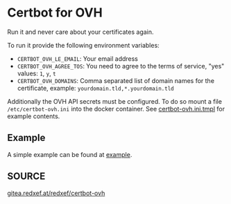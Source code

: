 # Certbot for OVH

Run it and never care about your certificates again.

To run it provide the following environment variables:

- `CERTBOT_OVH_LE_EMAIL`: Your email address
- `CERTBOT_OVH_AGREE_TOS`: You need to agree to the terms of service, "yes" values: `1`, `y`, `t`
- `CERTBOT_OVH_DOMAINS`: Comma separated list of domain names for the certificate, example: `yourdomain.tld,*.yourdomain.tld`

Additionally the OVH API secrets must be configured. To do
so mount a file `/etc/certbot-ovh.ini` into the docker container.
See [certbot-ovh.ini.tmpl](certbot-ovh.ini.tmpl) for example contents.

## Example

A simple example can be found at [example](example/).

## SOURCE

[gitea.redxef.at/redxef/certbot-ovh](https://gitea.redxef.at/redxef/certbot-ovh)
